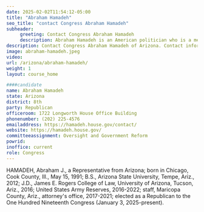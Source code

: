 ```yaml
---
date: 2025-02-02T11:54:12-05:00
title: "Abraham Hamadeh"
seo_title: "contact Congress Abraham Hamadeh"
subheader:
     greeting: Contact Congress Abraham Hamadeh
     description: Abraham Hamadeh is an American politician who is a member of the U.S. House of Representatives for Arizona's 8th congressional district, serving since 2025.
description: Contact Congress Abraham Hamadeh of Arizona. Contact information for Abraham Hamadeh includes email address, phone number, and mailing address.
image: abraham-hamadeh.jpeg
video:
url: /arizona/abraham-hamadeh/
weight: 1
layout: course_home

####candidate
name: Abraham Hamadeh
state: Arizona
district: 8th
party: Republican
officeroom: 1722 Longworth House Office Building
phonenumber: (202) 225-4576
emailaddress: https://hamadeh.house.gov/contact/
website: https://hamadeh.house.gov/
committeeassignment: Oversight and Government Reform
powrid:
inoffice: current
role: Congress
---
```

HAMADEH, Abraham J., a Representative from Arizona; born in Chicago, Cook County, Ill., May 15, 1991; B.S., Arizona State University, Tempe, Ariz., 2012; J.D., James E. Rogers College of Law, University of Arizona, Tucson, Ariz., 2016; United States Army Reserves, 2016-2022; staff, Maricopa County, Ariz., attorney's office, 2017-2021; elected as a Republican to the One Hundred Nineteenth Congress (January 3, 2025-present).
